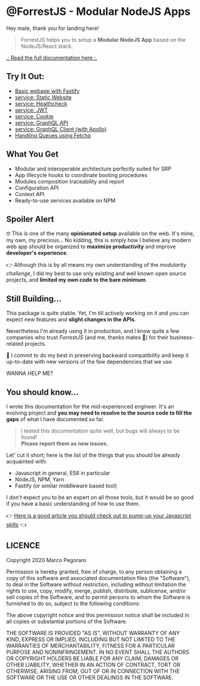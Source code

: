 # @ForrestJS - Modular NodeJS Apps

Hey mate, thank you for landing here!

> ForrestJS helps you to setup a 
> **Modular NodeJS App**
> based on the NodeJS/React stack.

[.: Read the full documentation here :.](https://forrestjs.github.io)

## Try It Out:

- [Basic webapp with Fastify](https://codesandbox.io/s/service-fastify-th8dq)
- [service: Static Website](https://codesandbox.io/s/service-fastify-static-6u8mm)
- [service: Healthcheck](https://codesandbox.io/s/service-fastify-healthz-4g3my)
- [service: JWT](https://codesandbox.io/s/service-fastify-jwt-fnfqc)
- [service: Cookie](https://codesandbox.io/s/service-fastify-cookie-pq2m0)
- [service: GraphQL API](https://codesandbox.io/s/service-fastify-gql-3ijs6)
- [service: GraphQL Client (with Apollo)](https://codesandbox.io/s/service-fastify-apollo-80oug)
- [Handling Queues using Fetchq](https://codesandbox.io/s/service-fastify-fetchq-0by8x)

## What You Get

- Modular and interoperable architecture perfectly suited for SRP
- App lifecycle hooks to coordinate booting procedures
- Modules composition traceability and report
- Configuration API
- Context API
- Ready-to-use services available on NPM

## Spoiler Alert

🤓 This is one of the many **opinionated setup** available on the web. 
It's mine, my own, my precious... No kidding, this is simply how 
I believe any modern web app should be organized to 
**maximize productivity** and improve **developer's experience**.

👉 Although this is by all means my own understanding of the 
_modularity challenge_, I did my best to use only existing and 
well known open source projects, and 
**limited my own code to the bare minimum**.

## Still Building...

This package is quite stable. Yet, I'm till actively working on it 
and you can expect new features and **slight changes in the APIs**.

Nevertheless I'm already using it in production, and I know quite
a few companies who trust _ForrestJS_ (and me, thanks mates 🙏) 
for their business-related projects.

🤝 I commit to do my best in preserving backward compatibility and keep 
it up-to-date with new versions of the few dependencies that we use.

WANNA HELP ME?  

## You should know...

I wrote this documentation for the mid-experienced engineer. 
It's an evolving project and **you may need to resolve to the source
code to fill the gaps** of what I have documented so far.

> I tested this documentation quite well, but bugs will always 
> to be found!  
> **Please report them as new issues.**

Let' cut it short; here is the list of the things that you should be already acquainted with:

- Javascript in general, ES6 in particular
- NodeJS, NPM, Yarn
- Fastify (or similar middleware based tool)

I don't expect you to be an expert on all those tools, but it would 
be so good if you have a basic understanding of how to use them.

👉 [Here is a good article you should check out to pump-up your Javascript skills](https://marcopeg.com/2020/javascript-the-good-parts) 👈

## LICENCE

Copyright 2020 Marco Pegoraro

Permission is hereby granted, free of charge, to any person obtaining a copy of this software and associated documentation files (the "Software"), to deal in the Software without restriction, including without limitation the rights to use, copy, modify, merge, publish, distribute, sublicense, and/or sell copies of the Software, and to permit persons to whom the Software is furnished to do so, subject to the following conditions:

The above copyright notice and this permission notice shall be included in all copies or substantial portions of the Software.

THE SOFTWARE IS PROVIDED "AS IS", WITHOUT WARRANTY OF ANY KIND, EXPRESS OR IMPLIED, INCLUDING BUT NOT LIMITED TO THE WARRANTIES OF MERCHANTABILITY, FITNESS FOR A PARTICULAR PURPOSE AND NONINFRINGEMENT. IN NO EVENT SHALL THE AUTHORS OR COPYRIGHT HOLDERS BE LIABLE FOR ANY CLAIM, DAMAGES OR OTHER LIABILITY, WHETHER IN AN ACTION OF CONTRACT, TORT OR OTHERWISE, ARISING FROM, OUT OF OR IN CONNECTION WITH THE SOFTWARE OR THE USE OR OTHER DEALINGS IN THE SOFTWARE.
